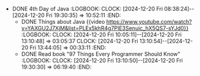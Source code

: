- DONE 4th Day of Java
  :LOGBOOK:
  CLOCK: [2024-12-20 Fri 08:38:24]--[2024-12-20 Fri 19:30:35] =>  10:52:11
  :END:
	- DONE Things about Java {{video https://www.youtube.com/watch?v=YAXGU2J7XjM&list=PLEx5khR4g7PIE3Senuic_hX5QS7-sYJd0}}
	  :LOGBOOK:
	  CLOCK: [2024-12-20 Fri 10:05:11]--[2024-12-20 Fri 13:10:48] =>  03:05:37
	  CLOCK: [2024-12-20 Fri 13:10:54]--[2024-12-20 Fri 13:44:05] =>  00:33:11
	  :END:
	- DONE Read book "97 Things Every Programmer Should Know"
	  :LOGBOOK:
	  CLOCK: [2024-12-20 Fri 13:10:50]--[2024-12-20 Fri 19:30:30] =>  06:19:40
	  :END: